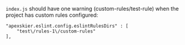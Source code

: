 `index.js` should have one warning (custom-rules/test-rule) when the project has custom rules configured:

```
"apexskier.eslint.config.eslintRulesDirs" : [
	"test\/rules-1\/custom-rules"
],
```
